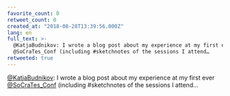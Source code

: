 ```yaml
---
favorite_count: 0
retweet_count: 0
created_at: "2018-08-28T13:39:56.000Z"
lang: en
full_text: >-
  @KatjaBudnikov: I wrote a blog post about my experience at my first ever
  @SoCraTes_Conf (including #sketchnotes of the sessions I attend…
retweeted: true
---
```


[@KatjaBudnikov](https://twitter.com/KatjaBudnikov): I wrote a blog post about
my experience at my first ever
[@SoCraTes_Conf](https://twitter.com/SoCraTes_Conf) (including #sketchnotes of
the sessions I attend…
